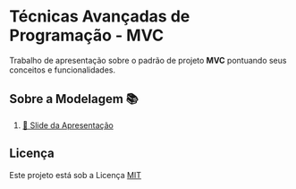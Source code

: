 # Técnicas Avançadas de Programação - MVC
Trabalho de apresentação sobre o padrão de projeto **MVC** pontuando seus conceitos e funcionalidades.

## Sobre a Modelagem :books: 
1. [:ledger: Slide da Apresentação](TAP-MVC.pdf)

## Licença
Este projeto está sob a Licença [MIT](LICENSE.md)
